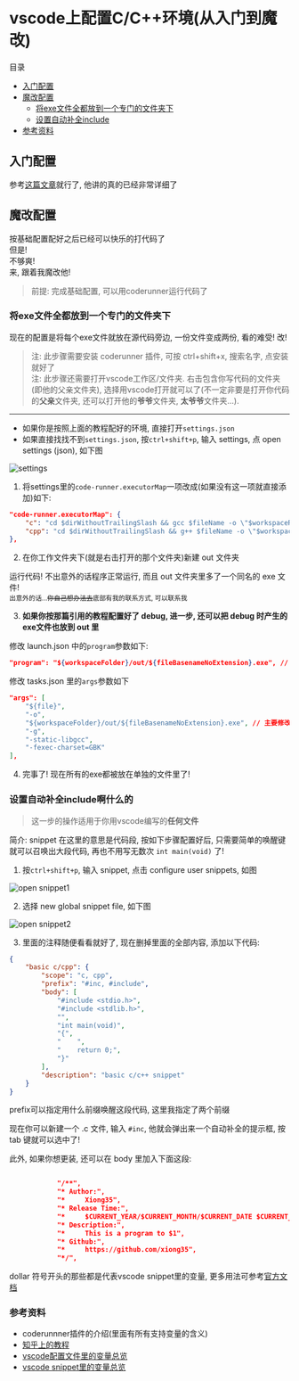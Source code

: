 

# vscode上配置C/C++环境(从入门到魔改)

目录

- [入门配置](入门配置)
- [魔改配置](#魔改配置)
  - [将exe文件全都放到一个专门的文件夹下](#将exe文件全都放到一个专门的文件夹下)
  - [设置自动补全include](#设置自动补全include啊什么的)
- [参考资料](#参考资料)

## 入门配置

参考[这篇文章](https://www.zhihu.com/question/30315894)就行了, 他讲的真的已经非常详细了

## 魔改配置

按基础配置配好之后已经可以快乐的打代码了  
但是!  
不够爽!  
来, 跟着我魔改他!

> 前提: 完成基础配置, 可以用coderunner运行代码了

### 将exe文件全都放到一个专门的文件夹下

现在的配置是将每个exe文件就放在源代码旁边, 一份文件变成两份, 看的难受! 改!

> 注: 此步骤需要安装 coderunner 插件, 可按 ctrl+shift+x, 搜索名字, 点安装就好了  
> 注: 此步骤还需要打开vscode工作区/文件夹. 右击包含你写代码的文件夹(即他的父亲文件夹), 选择用vscode打开就可以了(不一定非要是打开你代码的**父亲**文件夹, 还可以打开他的**爷爷**文件夹, **太爷爷**文件夹...).

---

- 如果你是按照上面的教程配好的环境, 直接打开```settings.json```  
- 如果直接找找不到```settings.json```, 按```ctrl+shift+p```, 输入 settings, 点 open settings (json), 如下图

![settings](https://s1.ax1x.com/2020/05/14/YDR5b4.png)

1. 将settings里的```code-runner.executorMap```一项改成(如果没有这一项就直接添加)如下:

```json
"code-runner.executorMap": {
    "c": "cd $dirWithoutTrailingSlash && gcc $fileName -o \"$workspaceRoot\\out\\$fileNameWithoutExt.exe\" -Wall -g -O2 -static-libgcc -std=c11 -fexec-charset=GBK && \"$workspaceRoot\\out\\$fileNameWithoutExt.exe\"",
    "cpp": "cd $dirWithoutTrailingSlash && g++ $fileName -o \"$workspaceRoot\\out\\$fileNameWithoutExt.exe\" -Wall -g -O2 -static-libgcc -std=c++17 -fexec-charset=GBK && \"$workspaceRoot\\out\\$fileNameWithoutExt.exe\""
},
```

2. 在你工作文件夹下(就是右击打开的那个文件夹)新建 out 文件夹

运行代码! 不出意外的话程序正常运行, 而且 out 文件夹里多了一个同名的 exe 文件!  
<small>出意外的话...<del>你自己想办法去</del>底部有我的联系方式, 可以联系我</small>

3. **如果你按那篇引用的教程配置好了 debug, 进一步, 还可以把 debug 时产生的  exe文件也放到 out 里**

修改 launch.json 中的```program```参数如下:

```json
"program": "${workspaceFolder}/out/${fileBasenameNoExtension}.exe", // 将要进行调试的程序的路径
```

修改 tasks.json 里的```args```参数如下

```json
"args": [
    "${file}",
    "-o",
    "${workspaceFolder}/out/${fileBasenameNoExtension}.exe", // 主要修改了这一行
    "-g",
    "-static-libgcc",
    "-fexec-charset=GBK"
],
```

4. 完事了! 现在所有的exe都被放在单独的文件里了!

### 设置自动补全include啊什么的

> 这一步的操作适用于你用vscode编写的**任何文件**  

简介: snippet 在这里的意思是代码段, 按如下步骤配置好后, 只需要简单的唤醒键就可以召唤出大段代码, 再也不用写无数次 ```int main(void)``` 了!

1. 按```ctrl+shift+p```, 输入 snippet, 点击 configure user snippets, 如图

![open snippet1](https://s1.ax1x.com/2020/05/14/YDRhKU.png)

2. 选择 new global snippet file, 如下图

![open snippet2](https://s1.ax1x.com/2020/05/14/YDR4rF.png)

3. 里面的注释随便看看就好了, 现在删掉里面的全部内容, 添加以下代码:

```json
{
	"basic c/cpp": {
		"scope": "c, cpp",
		"prefix": "#inc, #include",
		"body": [
			"#include <stdio.h>",
			"#include <stdlib.h>",
			"",
			"int main(void)",
			"{",
			"    ",
			"    return 0;",
			"}"
		],
		"description": "basic c/c++ snippet"
	}
}
```

prefix可以指定用什么前缀唤醒这段代码, 这里我指定了两个前缀

现在你可以新建一个 .c 文件, 输入 ```#inc```, 他就会弹出来一个自动补全的提示框, 按 tab 键就可以选中了!

此外, 如果你想更装, 还可以在 body 里加入下面这段:

```json

			"/**",
			"* Author:",
			"*     Xiong35",
			"* Release Time:",
			"*     $CURRENT_YEAR/$CURRENT_MONTH/$CURRENT_DATE $CURRENT_HOUR:$CURRENT_MINUTE",
			"* Description:",
			"*     This is a program to $1",
			"* Github:",
			"*     https://github.com/xiong35",
            "*/",
```

dollar 符号开头的那些都是代表vscode snippet里的变量, 更多用法可参考[官方文档](https://code.visualstudio.com/docs/editor/userdefinedsnippets)

### 参考资料

- coderunnner插件的介绍(里面有所有支持变量的含义)
- [知乎上的教程](https://www.zhihu.com/question/30315894)
- [vscode配置文件里的变量总览](https://code.visualstudio.com/docs/editor/variables-reference)
- [vscode snippet里的变量总览](https://code.visualstudio.com/docs/editor/userdefinedsnippets)